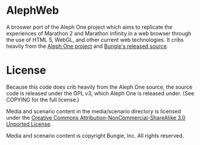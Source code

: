 AlephWeb
========

A broswer port of the Aleph One project which aims to replicate the experiences of Marathon 2 and Marathon Infinity in a web browser through the use of HTML 5, WebGL, and other current web technologies. It cribs heavily from the [Aleph One project](http://marathon.sourceforge.net/) and [Bungie's released source](http://infinitysource.bungie.org/).

License
=======
Because this code does crib heavily from the Aleph One source, the source code is released under the GPL v3, which Aleph One is released under. (See COPYING for the full license.)

Media and scenario content in the media/scenario directory is licensed under the [Creative Commons Attribution-NonCommercial-ShareAlike 3.0 Unported License](http://creativecommons.org/licenses/by-nc-sa/3.0/).

Media and scenario content is copyright Bungie, Inc. All rights reserved.